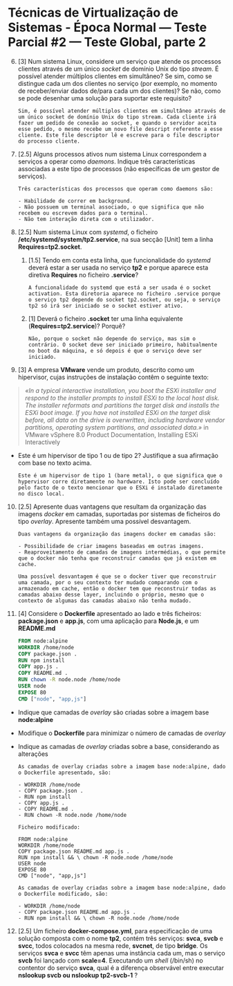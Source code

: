 # Técnicas de Virtualização de Sistemas - Época Normal — Teste Parcial #2 — Teste Global, parte 2

6. [3] Num sistema Linux, considere um serviço que atende os processos clientes através de um único *socket* de domínio Unix do tipo *stream*. É possível atender múltiplos clientes em simultâneo? Se sim, como se distingue cada um dos clientes no serviço (por exemplo, no momento de receber/enviar dados de/para cada um dos clientes)? Se não, como se pode desenhar uma solução para suportar este requisito?

    ```
    Sim, é possível atender múltiplos clientes em simultâneo através de um único socket de domínio Unix do tipo stream. Cada cliente irá fazer um pedido de conexão ao socket, e quando o servidor aceita esse pedido, o mesmo recebe um novo file descript referente a esse cliente. Este file descriptor lê e escreve para o file descriptor do processo cliente.
    ```

7. [2.5] Alguns processos ativos num sistema Linux correspondem a serviços a operar como *daemons*. Indique três características associadas a este tipo de processos (não específicas de um gestor de serviços).

    ```
    Três características dos processos que operam como daemons são:

    - Habilidade de correr em background.
    - Não possuem um terminal associado, o que significa que não recebem ou escrevem dados para o terminal.
    - Não tem interação direta com o utilizador. 
    ```

8. [2.5] Num sistema Linux com *systemd*, o ficheiro **/etc/systemd/system/tp2.service**, na sua secção [Unit] tem a linha **Requires=tp2.socket**.
    1. [1.5] Tendo em conta esta linha, que funcionalidade do *systemd* deverá estar a ser usada no serviço **tp2** e porque aparece esta diretiva **Requires** no ficheiro **.service**?

        ```
        A funcionalidade do systemd que está a ser usada é o socket activation. Esta diretoria aparece no ficheiro .service porque o serviço tp2 depende do socket tp2.socket, ou seja, o serviço tp2 só irá ser iniciado se o socket estiver ativo.
        ```

    2. [1] Deverá o ficheiro **.socket** ter uma linha equivalente (**Requires=tp2.service**)? Porquê?

        ```
        Não, porque o socket não depende do serviço, mas sim o contrário. O socket deve ser iniciado primeiro, habitualmente no boot da máquina, e só depois é que o serviço deve ser iniciado.
        ```

9. [3] A empresa **VMware** vende um produto, descrito como um hipervisor, cujas instruções de instalação contêm o seguinte texto:
> *«In a typical interactive installation, you boot the ESXi installer and respond to the installer prompts to install ESXi to the local host disk. The installer reformats and partitions the target disk and installs the ESXi boot image. If you have not installed ESXi on the target disk before, all data on the drive is overwritten, including hardware vendor partitions, operating system partitions, and associated data.»* in VMware vSphere 8.0 Product Documentation, Installing ESXi Interactively
- Este é um hipervisor de tipo 1 ou de tipo 2? Justifique a sua afirmação com base no texto acima.

    ```
    Este é um hipervisor de tipo 1 (bare metal), o que significa que o hypervisor corre diretamente no hardware. Isto pode ser concluído pelo facto de o texto mencionar que o ESXi é instalado diretamente no disco local.
    ```

10. [2.5] Apresente duas vantagens que resultam da organização das imagens *docker* em camadas, suportadas por sistemas de ficheiros do tipo *overlay*. Apresente também uma possível desvantagem.

    ```
    Duas vantagens da organização das imagens docker em camadas são:

    - Possibilidade de criar imagens baseadas em outras imagens.
    - Reaproveitamento de camadas de imagens intermédias, o que permite que o docker não tenha que reconstruir camadas que já existem em cache.
    
    Uma possível desvantagem é que se o docker tiver que reconstruir uma camada, por o seu contexto ter mudado comparando com o armazenado em cache, então o docker tem que reconstruir todas as camadas abaixo desse layer, incluindo o próprio, mesmo que o contexto de algumas das camadas abaixo não tenha mudado.
    ```

11. [4] Considere o **Dockerfile** apresentado ao lado e três ficheiros: **package.json** e **app.js**, com uma aplicação para **Node.js**, e um **README.md**

    ```dockerfile
    FROM node:alpine
    WORKDIR /home/node
    COPY package.json .
    RUN npm install
    COPY app.js .
    COPY README.md .
    RUN chown -R node.node /home/node
    USER node
    EXPOSE 80
    CMD ["node", "app,js"]
    ```

- Indique que camadas de *overlay* são criadas sobre a imagem base **node:alpine**
- Modifique o **Dockerfile** para minimizar o número de camadas de *overlay*
- Indique as camadas de *overlay* criadas sobre a base, considerando as alterações

    ```
    As camadas de overlay criadas sobre a imagem base node:alpine, dado o Dockerfile apresentado, são:

    - WORKDIR /home/node
    - COPY package.json .
    - RUN npm install
    - COPY app.js .
    - COPY README.md .
    - RUN chown -R node.node /home/node
    
    Ficheiro modificado:

    FROM node:alpine
    WORKDIR /home/node
    COPY package.json README.md app.js .
    RUN npm install && \ chown -R node.node /home/node
    USER node
    EXPOSE 80
    CMD ["node", "app,js"]

    As camadas de overlay criadas sobre a imagem base node:alpine, dado o Dockerfile modificado, são:

    - WORKDIR /home/node
    - COPY package.json README.md app.js .
    - RUN npm install && \ chown -R node.node /home/node
    ```



12.  [2.5] Um ficheiro **docker-compose.yml**, para especificação de uma solução composta com o nome **tp2**, contém três serviços: **svca**, **svcb** e **svcc**, todos colocados na mesma rede, **svcnet**, de tipo **bridge**. Os serviços **svca** e **svcc** têm apenas uma instância cada um, mas o serviço **svcb** foi lançado com **scale=4**. Executando um *shell* (/bin/sh) no contentor do serviço **svca**, qual é a diferença observável entre executar **nslookup svcb ou nslookup tp2-svcb-1** ?
    
        ```
        ```
        